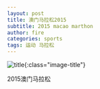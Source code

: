 ```yaml
---
layout: post
title: 澳门马拉松2015
subtitle: 2015 macao marthon
author: fire
categories: sports 
tags: 运动 马拉松
---
```


![title](https://image.sideproject.cn/titlex/title_006.jpg){:class="image-title"}

2015澳门马拉松

